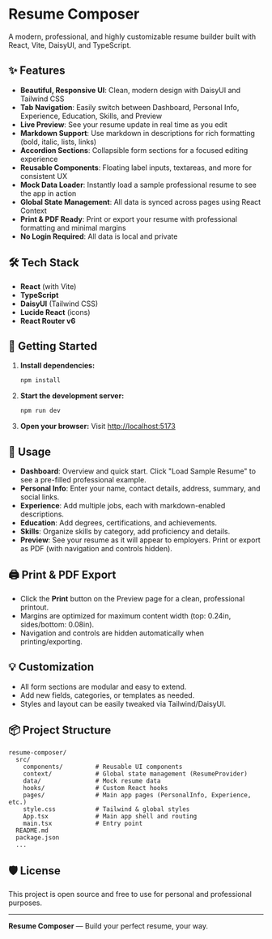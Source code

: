 # Resume Composer

A modern, professional, and highly customizable resume builder built with React, Vite, DaisyUI, and TypeScript.

## ✨ Features

- **Beautiful, Responsive UI**: Clean, modern design with DaisyUI and Tailwind CSS
- **Tab Navigation**: Easily switch between Dashboard, Personal Info, Experience, Education, Skills, and Preview
- **Live Preview**: See your resume update in real time as you edit
- **Markdown Support**: Use markdown in descriptions for rich formatting (bold, italic, lists, links)
- **Accordion Sections**: Collapsible form sections for a focused editing experience
- **Reusable Components**: Floating label inputs, textareas, and more for consistent UX
- **Mock Data Loader**: Instantly load a sample professional resume to see the app in action
- **Global State Management**: All data is synced across pages using React Context
- **Print & PDF Ready**: Print or export your resume with professional formatting and minimal margins
- **No Login Required**: All data is local and private

## 🛠️ Tech Stack

- **React** (with Vite)
- **TypeScript**
- **DaisyUI** (Tailwind CSS)
- **Lucide React** (icons)
- **React Router v6**

## 🚀 Getting Started

1. **Install dependencies:**
   ```bash
   npm install
   ```
2. **Start the development server:**
   ```bash
   npm run dev
   ```
3. **Open your browser:**
   Visit [http://localhost:5173](http://localhost:5173)

## 📝 Usage

- **Dashboard**: Overview and quick start. Click "Load Sample Resume" to see a pre-filled professional example.
- **Personal Info**: Enter your name, contact details, address, summary, and social links.
- **Experience**: Add multiple jobs, each with markdown-enabled descriptions.
- **Education**: Add degrees, certifications, and achievements.
- **Skills**: Organize skills by category, add proficiency and details.
- **Preview**: See your resume as it will appear to employers. Print or export as PDF (with navigation and controls hidden).

## 🖨️ Print & PDF Export
- Click the **Print** button on the Preview page for a clean, professional printout.
- Margins are optimized for maximum content width (top: 0.24in, sides/bottom: 0.08in).
- Navigation and controls are hidden automatically when printing/exporting.

## 💡 Customization
- All form sections are modular and easy to extend.
- Add new fields, categories, or templates as needed.
- Styles and layout can be easily tweaked via Tailwind/DaisyUI.

## 📦 Project Structure

```
resume-composer/
  src/
    components/         # Reusable UI components
    context/            # Global state management (ResumeProvider)
    data/               # Mock resume data
    hooks/              # Custom React hooks
    pages/              # Main app pages (PersonalInfo, Experience, etc.)
    style.css           # Tailwind & global styles
    App.tsx             # Main app shell and routing
    main.tsx            # Entry point
  README.md
  package.json
  ...
```

## 🛡️ License

This project is open source and free to use for personal and professional purposes.

---

**Resume Composer** — Build your perfect resume, your way.
